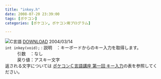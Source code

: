 ```yaml
---
title: "inkey.h"
date: 2008-07-20 23:39:00
tags: [ポケコン]
categories: [ポケコン, ポケコン用プログラム]

---
```


<div><img src="/images/c.gif" alt="C言語" /> <a href="/pokecom/program/inkey.h">DOWNLOAD</a> 2004/03/14
</div>

<div><code>int inkey(void);</code>
: 説明　：キーボードからのキー入力を取得します。
<dd>
引数　：なし
</dd>
<dd>
戻り値：アスキー文字
</dd>
返される文字については
<a href="/pokecom/program/../lecture/01_key_input">ポケコンＣ言語講座 第一回 キー入力</a>の表を参照してください。
</div>
